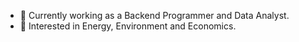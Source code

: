 - 🍞 Currently working as a Backend Programmer and Data Analyst.
- 🌲 Interested in Energy, Environment and Economics.
